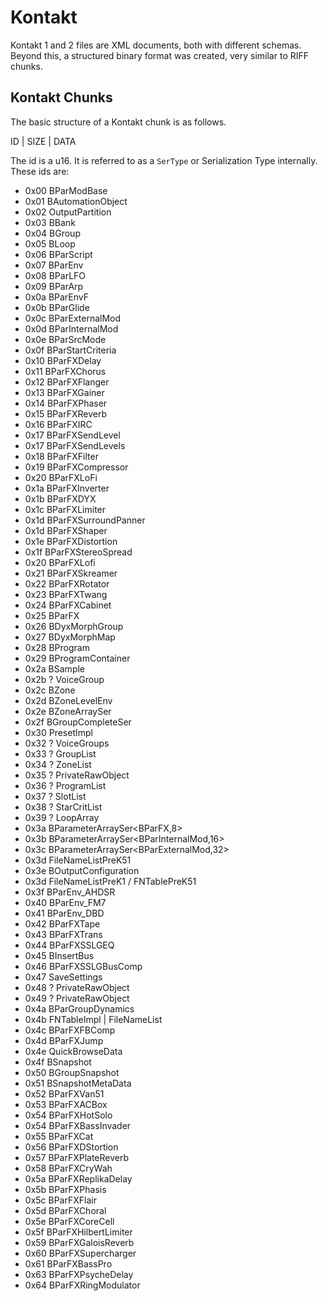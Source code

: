 # Kontakt

Kontakt 1 and 2 files are XML documents, both with different schemas. Beyond this, a structured binary format was created, very similar to RIFF chunks.

## Kontakt Chunks

The basic structure of a Kontakt chunk is as follows.

ID | SIZE | DATA

The id is a u16. It is referred to as a `SerType` or Serialization Type internally. These ids are:

- 0x00 BParModBase
- 0x01 BAutomationObject
- 0x02 OutputPartition
- 0x03 BBank
- 0x04 BGroup
- 0x05 BLoop
- 0x06 BParScript
- 0x07 BParEnv
- 0x08 BParLFO
- 0x09 BParArp
- 0x0a BParEnvF
- 0x0b BParGlide
- 0x0c BParExternalMod
- 0x0d BParInternalMod
- 0x0e BParSrcMode
- 0x0f BParStartCriteria
- 0x10 BParFXDelay
- 0x11 BParFXChorus
- 0x12 BParFXFlanger
- 0x13 BParFXGainer
- 0x14 BParFXPhaser
- 0x15 BParFXReverb
- 0x16 BParFXIRC
- 0x17 BParFXSendLevel
- 0x17 BParFXSendLevels
- 0x18 BParFXFilter
- 0x19 BParFXCompressor
- 0x20 BParFXLoFi
- 0x1a BParFXInverter
- 0x1b BParFXDYX
- 0x1c BParFXLimiter
- 0x1d BParFXSurroundPanner
- 0x1d BParFXShaper
- 0x1e BParFXDistortion
- 0x1f BParFXStereoSpread
- 0x20 BParFXLofi
- 0x21 BParFXSkreamer
- 0x22 BParFXRotator
- 0x23 BParFXTwang
- 0x24 BParFXCabinet
- 0x25 BParFX
- 0x26 BDyxMorphGroup
- 0x27 BDyxMorphMap
- 0x28 BProgram
- 0x29 BProgramContainer
- 0x2a BSample
- 0x2b ? VoiceGroup
- 0x2c BZone
- 0x2d BZoneLevelEnv
- 0x2e BZoneArraySer
- 0x2f BGroupCompleteSer
- 0x30 PresetImpl
- 0x32 ? VoiceGroups
- 0x33 ? GroupList
- 0x34 ? ZoneList
- 0x35 ? PrivateRawObject
- 0x36 ? ProgramList
- 0x37 ? SlotList
- 0x38 ? StarCritList
- 0x39 ? LoopArray
- 0x3a BParameterArraySer<BParFX,8>
- 0x3b BParameterArraySer<BParInternalMod,16>
- 0x3c BParameterArraySer<BParExternalMod,32>
- 0x3d FileNameListPreK51
- 0x3e BOutputConfiguration
- 0x3d FileNameListPreK1 / FNTablePreK51
- 0x3f BParEnv_AHDSR
- 0x40 BParEnv_FM7
- 0x41 BParEnv_DBD
- 0x42 BParFXTape
- 0x43 BParFXTrans
- 0x44 BParFXSSLGEQ
- 0x45 BInsertBus
- 0x46 BParFXSSLGBusComp
- 0x47 SaveSettings
- 0x48 ? PrivateRawObject
- 0x49 ? PrivateRawObject
- 0x4a BParGroupDynamics
- 0x4b FNTableImpl | FileNameList
- 0x4c BParFXFBComp
- 0x4d BParFXJump
- 0x4e QuickBrowseData
- 0x4f BSnapshot
- 0x50 BGroupSnapshot
- 0x51 BSnapshotMetaData
- 0x52 BParFXVan51
- 0x53 BParFXACBox
- 0x54 BParFXHotSolo
- 0x54 BParFXBassInvader
- 0x55 BParFXCat
- 0x56 BParFXDStortion
- 0x57 BParFXPlateReverb
- 0x58 BParFXCryWah
- 0x5a BParFXReplikaDelay
- 0x5b BParFXPhasis
- 0x5c BParFXFlair
- 0x5d BParFXChoral
- 0x5e BParFXCoreCell
- 0x5f BParFXHilbertLimiter
- 0x59 BParFXGaloisReverb
- 0x60 BParFXSupercharger
- 0x61 BParFXBassPro
- 0x63 BParFXPsycheDelay
- 0x64 BParFXRingModulator
